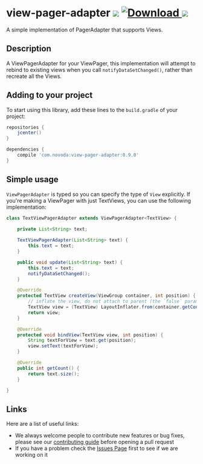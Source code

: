 # view-pager-adapter [![](https://ci.novoda.com/buildStatus/icon?job=view-pager-adapter)](https://ci.novoda.com/job/view-pager-adapter/lastBuild/console) [![Download](https://api.bintray.com/packages/novoda/maven/view-pager-adapter/images/download.svg) ](https://bintray.com/novoda/maven/view-pager-adapter/_latestVersion) [![](https://raw.githubusercontent.com/novoda/novoda/master/assets/btn_apache_lisence.png)](LICENSE.txt)

A simple implementation of PagerAdapter that supports Views.

## Description

A ViewPagerAdapter for your ViewPager, this implementation will attempt to rebind to existing views when you call `notifyDataSetChanged()`, rather than recreate all the Views.

## Adding to your project

To start using this library, add these lines to the `build.gradle` of your project:

```groovy
repositories {
    jcenter()
}

dependencies {
    compile 'com.novoda:view-pager-adapter:0.9.0'
}
```

## Simple usage

`ViewPagerAdapter` is typed so you can specify the type of `View` explicitly. If you're making a ViewPager with just TextViews, you can use the following implementation:

```java
class TextViewPagerAdapter extends ViewPagerAdapter<TextView> {
    
    private List<String> text;

    TextViewPagerAdapter(List<String> text) {
        this.text = text;
    }

    public void update(List<String> text) {
        this.text = text;
        notifyDataSetChanged();
    }

    @Override
    protected TextView createView(ViewGroup container, int position) {
        // inflate the view, do not attach to parent (the `false` param at the end of the `inflate()`)
        TextView view = (TextView) LayoutInflater.from(container.getContext()).inflate(R.layout.view_my_text_view, container, false);
        return view;
    }

    @Override
    protected void bindView(TextView view, int position) {
        String textForView = text.get(position);
        view.setText(textForView);
    }

    @Override
    public int getCount() {
        return text.size();
    }

}
```

## Links

Here are a list of useful links:

 * We always welcome people to contribute new features or bug fixes, please see our [contributing guide](https://github.com/novoda/novoda/blob/master/CONTRIBUTING.md) before opening a pull request
 * If you have a problem check the [Issues Page](https://github.com/novoda/view-pager-adapter/issues) first to see if we are working on it
